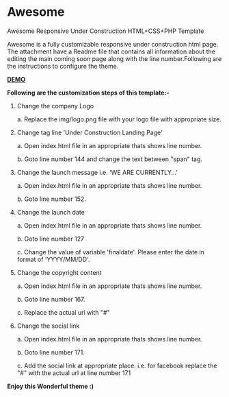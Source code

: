 # Awesome
Awesome Responsive Under Construction HTML+CSS+PHP Template

Awesome is a fully customizable responsive under construction html page. The attachment have a Readme file that contains all information about the editing the main coming soon page along with the line number.Following are the instructions to configure the theme.

<a href="http://www.sujeetkrsingh.com/demo/templates/awesome"><strong>DEMO</strong></a>

<strong>Following are the customization steps of this template:-</strong>

1. Change the company Logo
	
	a. Replace the img/logo.png file with your logo file with appropriate size.

2. Change tag line 'Under Construction Landing Page'
	
	a. Open index.html file in an appropriate thats shows line number.
	
	b. Goto line number 144 and change the text between "span" tag.
	
3. Change the launch message i.e. 'WE ARE CURRENTLY...'
	
	a. Open index.html file in an appropriate thats shows line number.
	
	b. Goto line number 152.
	
4. Change the launch date
	
	a. Open index.html file in an appropriate thats shows line number.
	
	b. Goto line number 127
	
	c. Change the value of variable 'finaldate'. Please enter the date in format of 'YYYY/MM/DD'.
	
5. Change the copyright content 
	
	a. Open index.html file in an appropriate thats shows line number.
	
	b. Goto line number 167.
	
	c. Replace the actual url with "#"
	
6. Change the social link
	
	a. Open index.html file in an appropriate thats shows line number.
	
	b. Goto line number 171.
	
	c. Add the social link at appropriate place. i.e. for facebook replace the "#" with the actual url at line number 171

<strong>Enjoy this Wonderful theme :)</strong>
